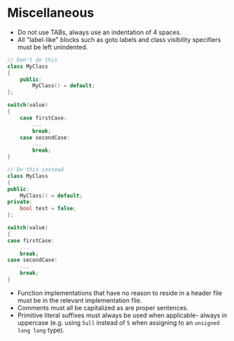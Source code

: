 # Miscellaneous

- Do not use TABs, always use an indentation of 4 spaces.
- All "label-like" blocks such as goto labels and class visibility specifiers must be left unindented.
```c++
// Don't do this
class MyClass
{
    public:
        MyClass() = default;
};

switch(value)
{
    case firstCase: 
        ...
        break;
    case secondCase:
        ...
        break;
}

// Do this instead
class MyClass
{
public:
    MyClass() = default;
private:
    bool test = false;
};

switch(value)
{
case firstCase:
    ...
    break;
case secondCase:
    ...
    break;
}
```
- Function implementations that have no reason to reside in a header file must be in the relevant implementation file.
- Comments must all be capitalized as are proper sentences.
- Primitive literal suffixes must always be used when applicable- always in uppercase (e.g. using `5ull` instead of `5` when assigning to an `unsigned long long` type).